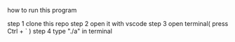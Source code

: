 how to run this program

step 1 clone this repo
step 2 open it with vscode
step 3 open terminal( press Ctrl + ` )
step 4 type "./a" in terminal
